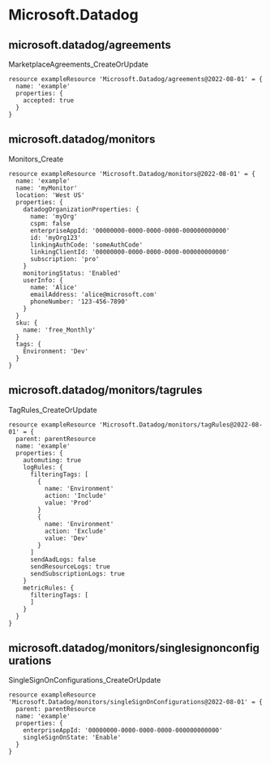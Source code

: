 # Microsoft.Datadog

## microsoft.datadog/agreements

MarketplaceAgreements_CreateOrUpdate
```bicep
resource exampleResource 'Microsoft.Datadog/agreements@2022-08-01' = {
  name: 'example'
  properties: {
    accepted: true
  }
}
```

## microsoft.datadog/monitors

Monitors_Create
```bicep
resource exampleResource 'Microsoft.Datadog/monitors@2022-08-01' = {
  name: 'example'
  name: 'myMonitor'
  location: 'West US'
  properties: {
    datadogOrganizationProperties: {
      name: 'myOrg'
      cspm: false
      enterpriseAppId: '00000000-0000-0000-0000-000000000000'
      id: 'myOrg123'
      linkingAuthCode: 'someAuthCode'
      linkingClientId: '00000000-0000-0000-0000-000000000000'
      subscription: 'pro'
    }
    monitoringStatus: 'Enabled'
    userInfo: {
      name: 'Alice'
      emailAddress: 'alice@microsoft.com'
      phoneNumber: '123-456-7890'
    }
  }
  sku: {
    name: 'free_Monthly'
  }
  tags: {
    Environment: 'Dev'
  }
}
```

## microsoft.datadog/monitors/tagrules

TagRules_CreateOrUpdate
```bicep
resource exampleResource 'Microsoft.Datadog/monitors/tagRules@2022-08-01' = {
  parent: parentResource 
  name: 'example'
  properties: {
    automuting: true
    logRules: {
      filteringTags: [
        {
          name: 'Environment'
          action: 'Include'
          value: 'Prod'
        }
        {
          name: 'Environment'
          action: 'Exclude'
          value: 'Dev'
        }
      ]
      sendAadLogs: false
      sendResourceLogs: true
      sendSubscriptionLogs: true
    }
    metricRules: {
      filteringTags: [
      ]
    }
  }
}
```

## microsoft.datadog/monitors/singlesignonconfigurations

SingleSignOnConfigurations_CreateOrUpdate
```bicep
resource exampleResource 'Microsoft.Datadog/monitors/singleSignOnConfigurations@2022-08-01' = {
  parent: parentResource 
  name: 'example'
  properties: {
    enterpriseAppId: '00000000-0000-0000-0000-000000000000'
    singleSignOnState: 'Enable'
  }
}
```
